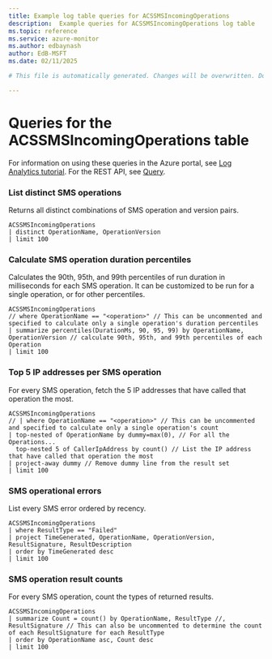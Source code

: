 ```yaml
---
title: Example log table queries for ACSSMSIncomingOperations
description:  Example queries for ACSSMSIncomingOperations log table
ms.topic: reference
ms.service: azure-monitor
ms.author: edbaynash
author: EdB-MSFT
ms.date: 02/11/2025

# This file is automatically generated. Changes will be overwritten. Do not change this file directly. 

---
```


# Queries for the ACSSMSIncomingOperations table

For information on using these queries in the Azure portal, see [Log Analytics tutorial](/azure/azure-monitor/logs/log-analytics-tutorial). For the REST API, see [Query](/rest/api/loganalytics/query).


### List distinct SMS operations  


Returns all distinct combinations of SMS operation and version pairs.  

```query
ACSSMSIncomingOperations
| distinct OperationName, OperationVersion 
| limit 100
```



### Calculate SMS operation duration percentiles  


Calculates the 90th, 95th, and 99th percentiles of run duration in milliseconds for each SMS operation. It can be customized to be run for a single operation, or for other percentiles.  

```query
ACSSMSIncomingOperations
// where OperationName == "<operation>" // This can be uncommented and specified to calculate only a single operation's duration percentiles
| summarize percentiles(DurationMs, 90, 95, 99) by OperationName, OperationVersion // calculate 90th, 95th, and 99th percentiles of each Operation
| limit 100

```



### Top 5 IP addresses per SMS operation  


For every SMS operation, fetch the 5 IP addresses that have called that operation the most.  

```query
ACSSMSIncomingOperations
// | where OperationName == "<operation>" // This can be uncommented and specified to calculate only a single operation's count
| top-nested of OperationName by dummy=max(0), // For all the Operations...
  top-nested 5 of CallerIpAddress by count() // List the IP address that have called that operation the most
| project-away dummy // Remove dummy line from the result set
| limit 100
```



### SMS operational errors  


List every SMS error ordered by recency.  

```query
ACSSMSIncomingOperations
| where ResultType == "Failed"
| project TimeGenerated, OperationName, OperationVersion, ResultSignature, ResultDescription
| order by TimeGenerated desc
| limit 100
```



### SMS operation result counts  


For every SMS operation, count the types of returned results.  

```query
ACSSMSIncomingOperations
| summarize Count = count() by OperationName, ResultType //, ResultSignature // This can also be uncommented to determine the count of each ResultSignature for each ResultType 
| order by OperationName asc, Count desc
| limit 100
```

